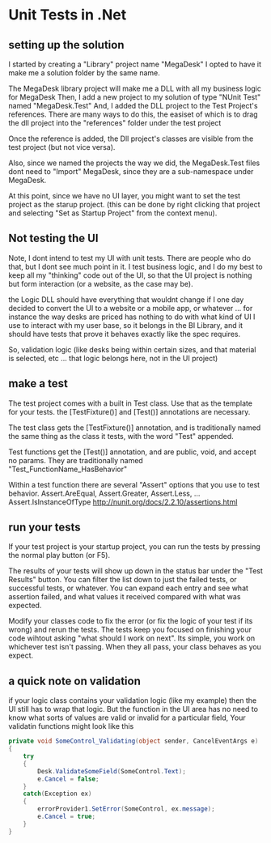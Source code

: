 # Unit Tests in .Net

## setting up the solution
I started by creating a "Library" project name "MegaDesk"
I opted to have it make me a solution folder by the same name.

The MegaDesk library project will make me a DLL with all my business logic for MegaDesk
Then, I add a new project to my solution of type "NUnit Test" named "MegaDesk.Test"
And, I added the DLL project to the Test Project's references.  There are many ways to do this, the easiset of which is to drag the dll project into the "references" folder under the test project

Once the reference is added, the Dll project's classes are visible from the test project (but not vice versa).

Also, since we named the projects the way we did, the MegaDesk.Test files dont need to "Import" MegaDesk, since they are a sub-namespace under MegaDesk.

At this point, since we have no UI layer, you might want to set the test project as the starup project.  (this can be done by right clicking that project and selecting "Set as Startup Project" from the context menu).

## Not testing the UI

Note, I dont intend to test my UI with unit tests.
There are people who do that, but I dont see much point in it.
I test business logic, and I do my best to keep all my "thinking" code out of the UI, so that the UI project is nothing but form interaction (or a website, as the case may be).

the Logic DLL should have everything that wouldnt change if I one day decided to convert the UI to a website or a mobile app, or whatever ... for instance the way desks are priced has nothing to do with what kind of UI I use to interact with my user base, so it belongs in the BI Library, and it should have tests that prove it behaves exactly like the spec requires.

So, validation logic (like desks being within certain sizes, and that material is selected, etc ... that logic belongs here, not in the UI project)

## make a test

The test project comes with a built in Test class.  Use that as the template for your tests.
the [TestFixture()] and [Test()] annotations are necessary.

The test class gets the [TestFixture()] annotation, and is traditionally named the same thing as the class it tests, with the word "Test" appended.

Test functions get the [Test()] annotation, and are public, void, and accept no params.
They are traditionally named "Test_FunctionName_HasBehavior"

Within a test function there are several "Assert" options that you use to test behavior.
Assert.AreEqual, Assert.Greater, Assert.Less, ... Assert.IsInstanceOfType
http://nunit.org/docs/2.2.10/assertions.html

## run your tests

If your test project is your startup project, you can run the tests by pressing the normal play button (or F5).

The results of your tests will show up down in the status bar under the "Test Results" button.  You can filter the list down to just the failed tests, or successful tests, or whatever.  You can expand each entry and see what assertion failed, and what values it received compared with what was expected.

Modify your classes code to fix the error (or fix the logic of your test if its wrong) and rerun the tests.  The tests keep you focused on finishing your code wihtout asking "what should I work on next".  Its simple, you work on whichever test isn't passing.  When they all pass, your class behaves as you expect.

## a quick note on validation

if your logic class contains your validation logic (like my example) then the UI still has to wrap that logic.  But the function in the UI area has no need to know what sorts of values are valid or invalid for a particular field,  Your validatin functions might look like this

```csharp
private void SomeControl_Validating(object sender, CancelEventArgs e)
{
	try
	{
		Desk.ValidateSomeField(SomeControl.Text);
		e.Cancel = false;
	}
	catch(Exception ex)
	{
		errorProvider1.SetError(SomeControl, ex.message);
		e.Cancel = true;
	}
}
```
